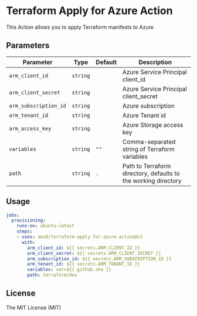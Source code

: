 # Terraform Apply for Azure Action

This Action allows you to apply Terraform manifests to Azure

## Parameters

| Parameter | Type | Default | Description |
|-----------|------|---------|-------------|
| `arm_client_id` | `string` | | Azure Service Principal client_id |
| `arm_client_secret` | `string` | | Azure Service Principal client_secret |
| `arm_subscription_id` | `string` | | Azure subscription |
| `arm_tenant_id` | `string` | | Azure Tenant id |
| `arm_access_key` | `string` | | Azure Storage access key |
| `variables` | `string` | `""` | Comma-separated string of Terraform variables |
| `path` | `string` | `.` | Path to Terraform directory, defaults to the working directory |

## Usage

```yaml
jobs:
  provisioning:
    runs-on: ubuntu-latest
    steps:
    - uses: ams0/terraform-apply-for-azure-action@v3
      with:
        arm_client_id: ${{ secrets.ARM_CLIENT_ID }}
        arm_client_secret: ${{ secrets.ARM_CLIENT_SECRET }}
        arm_subscription_id: ${{ secrets.ARM_SUBSCRIPTION_ID }}
        arm_tenant_id: ${{ secrets.ARM_TENANT_ID }}
        variables: var=${{ github.sha }}
        path: terraform/dev
```

## License

The MIT License (MIT)
